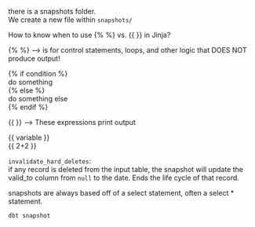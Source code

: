 
there is a snapshots folder.  
We create a new file within `snapshots/`  


How to know when to use {% %} vs. {{ }} in Jinja?

{% %} --> is for control statements, loops, and other logic that DOES NOT produce output!  

{% if condition %}  
    do something   
{% else %}  
    do something else   
{% endif %}  


{{ }} --> These expressions print output  

{{ variable }}  
{{ 2+2 }}  


`invalidate_hard_deletes`:  
if any record is deleted from the input table, the snapshot will update the valid_to column from `null` to the date. Ends the life cycle of that record.  

snapshots are always based off of a select statement, often a select * statement.  

```
dbt snapshot
```

